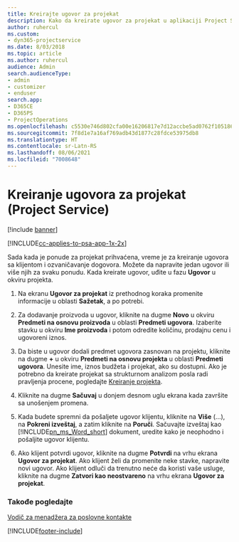 ```yaml
---
title: Kreirajte ugovor za projekat
description: Kako da kreirate ugovor za projekat u aplikaciji Project Service
author: ruhercul
ms.custom:
- dyn365-projectservice
ms.date: 8/03/2018
ms.topic: article
ms.author: ruhercul
audience: Admin
search.audienceType:
- admin
- customizer
- enduser
search.app:
- D365CE
- D365PS
- ProjectOperations
ms.openlocfilehash: c5530e746d802cfa00e16206817e7d12accbe5ad0762f1051869f1ca35397222
ms.sourcegitcommit: 7f8d1e7a16af769adb43d1877c28fdce53975db8
ms.translationtype: HT
ms.contentlocale: sr-Latn-RS
ms.lasthandoff: 08/06/2021
ms.locfileid: "7008648"
---
```

# <a name="create-a-project-contract-project-service"></a>Kreiranje ugovora za projekat (Project Service)

[!include [banner](../includes/psa-now-project-operations.md)]

[!INCLUDE[cc-applies-to-psa-app-1x-2x](../includes/cc-applies-to-psa-app-1x-2x.md)]

Sada kada je ponude za projekat prihvaćena, vreme je za kreiranje ugovora sa klijentom i ozvaničavanje dogovora. Možete da napravite jedan ugovor ili više njih za svaku ponudu. Kada kreirate ugovor, uđite u fazu **Ugovor** u okviru projekta.  
  
1. Na ekranu **Ugovor za projekat** iz prethodnog koraka promenite informacije u oblasti **Sažetak**, a po potrebi.  
  
2. Za dodavanje proizvoda u ugovor, kliknite na dugme **Novo** u okviru **Predmeti na osnovu proizvoda** u oblasti **Predmeti ugovora**. Izaberite stavku u okviru **Ime proizvoda** i potom odredite količinu, prodajnu cenu i ugovoreni iznos.  
  
3. Da biste u ugovor dodali predmet ugovora zasnovan na projektu, kliknite na dugme **+** u okviru **Predmeti na osnovu projekta** u oblasti **Predmeti ugovora**. Unesite ime, iznos budžeta i projekat, ako su dostupni. Ako je potrebno da kreirate projekat sa strukturnom analizom posla radi pravljenja procene, pogledajte [Kreiranje projekta](../psa/create-project.md).  
  
4. Kliknite na dugme **Sačuvaj** u donjem desnom uglu ekrana kada završite sa unošenjem promena.  
  
5. Kada budete spremni da pošaljete ugovor klijentu, kliknite na **Više** (...), na **Pokreni izveštaj**, a zatim kliknite na **Poruči**. Sačuvajte izveštaj kao [!INCLUDE[pn_ms_Word_short](../includes/pn-ms-word-short.md)] dokument, uredite kako je neophodno i pošaljite ugovor klijentu.  
  
6. Ako klijent potvrdi ugovor, kliknite na dugme **Potvrdi** na vrhu ekrana **Ugovor za projekat**. Ako klijent želi da promenite neke stavke, napravite novi ugovor. Ako klijent odluči da trenutno neće da koristi vaše usluge, kliknite na dugme **Zatvori kao neostvareno** na vrhu ekrana **Ugovor za projekat**.  
  
### <a name="see-also"></a>Takođe pogledajte  
 [Vodič za menadžera za poslovne kontakte](../psa/account-manager-guide.md)


[!INCLUDE[footer-include](../includes/footer-banner.md)]